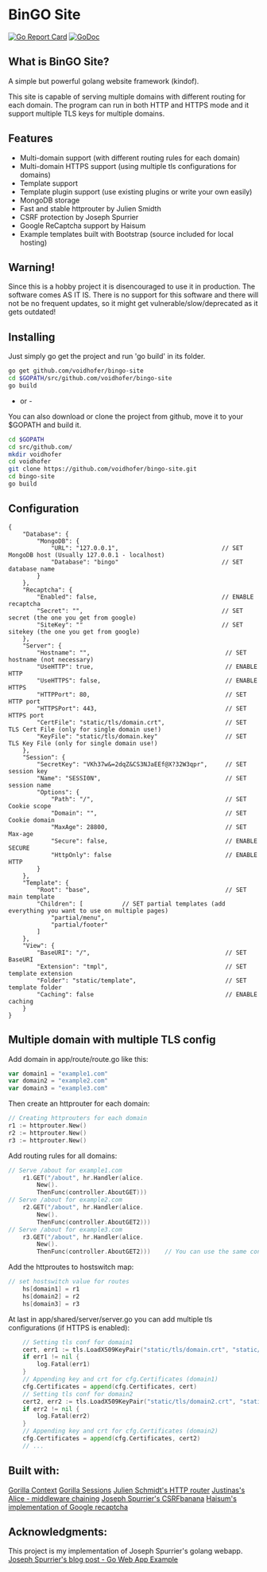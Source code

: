 
# BinGO Site

[![Go Report Card](https://goreportcard.com/badge/github.com/voidhofer/bingo-site)](https://goreportcard.com/report/github.com/voidhofer/bingo-site) [![GoDoc](https://godoc.org/github.com/voidhofer/bingo-site?status.svg)](https://godoc.org/github.com/voidhofer/bingo-site) 

## What is BinGO Site?
A simple but powerful golang website framework (kindof).

This site is capable of serving multiple domains with different routing for each domain.
The program can run in both HTTP and HTTPS mode and it support multiple TLS keys for multiple domains.

## Features
- Multi-domain support (with different routing rules for each domain)
- Multi-domain HTTPS support (using multiple tls configurations for domains)
- Template support
- Template plugin support (use existing plugins or write your own easily)
- MongoDB storage
- Fast and stable httprouter by Julien Smidth
- CSRF protection by Joseph Spurrier
- Google ReCaptcha support by Haisum
- Example templates built with Bootstrap (source included for local hosting)

## Warning!
Since this is a hobby project it is disencouraged to use it in production.
The software comes AS IT IS. There is no support for this software and there will not be no frequent updates, so it might get vulnerable/slow/deprecated as it gets outdated!

## Installing
Just simply go get the project and run 'go build' in its folder.
```bash
go get github.com/voidhofer/bingo-site
cd $GOPATH/src/github.com/voidhofer/bingo-site
go build
```

- or -

You can also download or clone the project from github, move it to your $GOPATH and build it.
```bash
cd $GOPATH
cd src/github.com/
mkdir voidhofer
cd voidhofer
git clone https://github.com/voidhofer/bingo-site.git
cd bingo-site
go build
```

## Configuration
```
{
	"Database": {
		"MongoDB": {
			"URL": "127.0.0.1",                             // SET MongoDB host (Usually 127.0.0.1 - localhost)
			"Database": "bingo"                             // SET database name
		}
	},
	"Recaptcha": {
		"Enabled": false,                                   // ENABLE recaptcha
		"Secret": "",                                       // SET secret (the one you get from google)
		"SiteKey": ""                                       // SET sitekey (the one you get from google)
	},
	"Server": {
		"Hostname": "",                                      // SET hostname (not necessary)
		"UseHTTP": true,                                     // ENABLE HTTP
		"UseHTTPS": false,                                   // ENABLE HTTPS
		"HTTPPort": 80,                                      // SET HTTP port
		"HTTPSPort": 443,                                    // SET HTTPS port
		"CertFile": "static/tls/domain.crt",                 // SET TLS Cert File (only for single domain use!)
		"KeyFile": "static/tls/domain.key"                   // SET TLS Key File (only for single domain use!)
	},
	"Session": {
		"SecretKey": "VKh37w&=2dqZ&CS3NJaEEf@X?32W3qpr",     // SET session key
		"Name": "SESSI0N",                                   // SET session name
		"Options": {
			"Path": "/",                                     // SET Cookie scope
			"Domain": "",                                    // SET Cookie domain
			"MaxAge": 28800,                                 // SET Max-age
			"Secure": false,                                 // ENABLE SECURE
			"HttpOnly": false                                // ENABLE HTTP
		}
	},
	"Template": {
		"Root": "base",                                      // SET main template
		"Children": [           // SET partial templates (add everything you want to use on multiple pages)
			"partial/menu",
			"partial/footer"
		]
	},
	"View": {
		"BaseURI": "/",                                      // SET BaseURI
		"Extension": "tmpl",                                 // SET template extension
		"Folder": "static/template",                         // SET template folder
		"Caching": false                                     // ENABLE caching
	}
}
```

## Multiple domain with multiple TLS config
Add domain in app/route/route.go like this:
```go
var domain1 = "example1.com"
var domain2 = "example2.com"
var domain3 = "example3.com"
```

Then create an httprouter for each domain:
```go
// Creating httprouters for each domain
r1 := httprouter.New()
r2 := httprouter.New()
r3 := httprouter.New()
```

Add routing rules for all domains:
```go
// Serve /about for example1.com
	r1.GET("/about", hr.Handler(alice.
		New().
		ThenFunc(controller.AboutGET)))
// Serve /about for example2.com
	r2.GET("/about", hr.Handler(alice.
		New().
		ThenFunc(controller.AboutGET2)))
// Serve /about for example3.com
	r3.GET("/about", hr.Handler(alice.
		New().
        ThenFunc(controller.AboutGET2)))    // You can use the same controller for multiple routing rules
```

Add the httproutes to hostswitch map:
```go
// set hostswitch value for routes
    hs[domain1] = r1
    hs[domain2] = r2
    hs[domain3] = r3
```

At last in app/shared/server/server.go you can add multiple tls configurations (if HTTPS is enabled):
```go
    // Setting tls conf for domain1
	cert, err1 := tls.LoadX509KeyPair("static/tls/domain.crt", "static/tls/domain.key")
	if err1 != nil {
		log.Fatal(err1)
    }
    // Appending key and crt for cfg.Certificates (domain1)
    cfg.Certificates = append(cfg.Certificates, cert)
    // Setting tls conf for domain2
    cert2, err2 := tls.LoadX509KeyPair("static/tls/domain2.crt", "static/tls/domain2.key")
	if err2 != nil {
		log.Fatal(err2)
    }
    // Appending key and crt for cfg.Certificates (domain2)
    cfg.Certificates = append(cfg.Certificates, cert2)
    // ...
```

## Built with:
[Gorilla Context](github.com/gorilla/context)
[Gorilla Sessions](github.com/gorilla/sessions)
[Julien Schmidt's HTTP router](github.com/julienschmidt/httprouter)
[Justinas's Alice - middleware chaining](github.com/justinas/alice)
[Joseph Spurrier's CSRFbanana](github.com/josephspurrier/csrfbanana)
[Haisum's implementation of Google recaptcha](github.com/haisum/recaptcha)

## Acknowledgments: 
This project is my implementation of Joseph Spurrier's golang webapp.
[Joseph Spurrier's blog post - Go Web App Example](http://www.josephspurrier.com/go-web-app-example/)